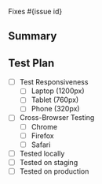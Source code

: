 <!--
  Thanks for submitting a pull request!
  We appreciate you spending the time to work on these changes. Please provide enough information so that others can review your pull request.

  Before submitting a pull request, please make sure the following is done:

  1. Fork [the repository](https://github.com/avantifellows/plio-frontend) and create your branch from `master`.
  2. Run the installation steps from the project's [README.md](https://github.com/avantifellows/plio-frontend#readme).
  3. Please ensure coding standard and conventions are followed. You can find the details at https://vuejs.org/v2/style-guide/#Priority-A-Rules-Essential-Error-Prevention.
  4. Ensure that an issue has been created for the problem this PR attempts to solve and your Pull Request is linked to the issue. Read more how to link PR to an issue at https://docs.github.com/en/github/managing-your-work-on-github/linking-a-pull-request-to-an-issue.

-->

Fixes #{issue id}

## Summary

<!-- Explain the **motivation** for making this change. What existing problem does the pull request solve? -->

## Test Plan

<!-- Demonstrate that the code is solid. Example: The exact commands you ran and their output, screenshots / videos if the pull request changes the user interface. -->
- [ ] Test Responsiveness
    - [ ] Laptop (1200px)
    - [ ] Tablet (760px)
    - [ ] Phone (320px)
- [ ] Cross-Browser Testing
    - [ ] Chrome
    - [ ] Firefox
    - [ ] Safari
- [ ] Tested locally
- [ ] Tested on staging
- [ ] Tested on production
